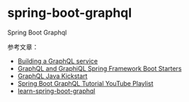 # spring-boot-graphql

Spring Boot Graphql

参考文章：
- [Building a GraphQL service](https://spring.io/guides/gs/graphql-server)
- [GraphQL and GraphiQL Spring Framework Boot Starters](https://github.com/graphql-java-kickstart/graphql-spring-boot)
- [GraphQL Java Kickstart](https://www.graphql-java-kickstart.com/tutorials)
- [Spring Boot GraphQL Tutorial YouTube Playlist](https://www.youtube.com/playlist?list=PLiwhu8iLxKwL1TU0RMM6z7TtkyW-3-5Wi)
- [learn-spring-boot-graphql](https://github.com/philip-jvm/learn-spring-boot-graphql)
